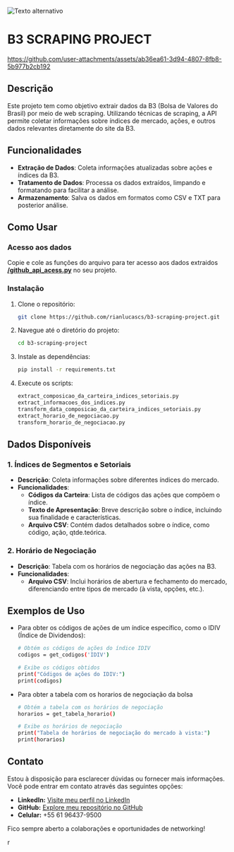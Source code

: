 ![Texto alternativo](https://logodownload.org/wp-content/uploads/2019/08/b3-logo-5.png)

# B3 SCRAPING PROJECT



https://github.com/user-attachments/assets/ab36ea61-3d94-4807-8fb8-5b977b2cb192




## Descrição
Este projeto tem como objetivo extrair dados da B3 (Bolsa de Valores do Brasil) por meio de web scraping. Utilizando técnicas de scraping, a API permite coletar informações sobre índices de mercado, ações, e outros dados relevantes diretamente do site da B3.

## Funcionalidades

- **Extração de Dados**: Coleta informações atualizadas sobre ações e índices da B3.
- **Tratamento de Dados**: Processa os dados extraídos, limpando e formatando para facilitar a análise.
- **Armazenamento**: Salva os dados em formatos como CSV e TXT para posterior análise.

## Como Usar

### Acesso aos dados
Copie e cole as funções do arquivo para ter acesso aos dados extraidos **[/github_api_acess.py](https://github.com/rianlucascs/b3-scraping-project/blob/master/github_api_acess.py)** no seu projeto.

### Instalação

1. Clone o repositório:
   ```bash
   git clone https://github.com/rianlucascs/b3-scraping-project.git

2. Navegue até o diretório do projeto:
    ```bash
    cd b3-scraping-project

3. Instale as dependências:
    ```bash
    pip install -r requirements.txt

4. Execute os scripts:
    ```bash
    extract_composicao_da_carteira_indices_setoriais.py
    extract_informacoes_dos_indices.py
    transform_data_composicao_da_carteira_indices_setoriais.py
    extract_horario_de_negociacao.py
    transform_horario_de_negociacao.py

## Dados Disponíveis

### 1. Índices de Segmentos e Setoriais
- **Descrição**: Coleta informações sobre diferentes índices do mercado.
- **Funcionalidades**:
  - **Códigos da Carteira**: Lista de códigos das ações que compõem o índice.
  - **Texto de Apresentação**: Breve descrição sobre o índice, incluindo sua finalidade e características.
  - **Arquivo CSV**: Contém dados detalhados sobre o índice, como código, ação, qtde.teórica.

### 2. Horário de Negociação
- **Descrição**: Tabela com os horários de negociação das ações na B3.
- **Funcionalidades**:
  - **Arquivo CSV**: Inclui horários de abertura e fechamento do mercado, diferenciando entre tipos de mercado (à vista, opções, etc.).

## Exemplos de Uso

- Para obter os códigos de ações de um índice específico, como o IDIV (Índice de Dividendos):
  
  ```bash
  # Obtém os códigos de ações do índice IDIV
  codigos = get_codigos('IDIV')
  
  # Exibe os códigos obtidos
  print("Códigos de ações do IDIV:")
  print(codigos)

- Para obter a tabela com os horarios de negociação da bolsa

  ```bash
  # Obtém a tabela com os horários de negociação
  horarios = get_tabela_horario()

  # Exibe os horários de negociação
  print("Tabela de horários de negociação do mercado à vista:")
  print(horarios)

## Contato

Estou à disposição para esclarecer dúvidas ou fornecer mais informações. Você pode entrar em contato através das seguintes opções:

- **LinkedIn:** [Visite meu perfil no LinkedIn](www.linkedin.com/in/rian-lucas)
- **GitHub:** [Explore meu repositório no GitHub](https://github.com/rianlucascs)
- **Celular:** +55 61 96437-9500


Fico sempre aberto a colaborações e oportunidades de networking!

r